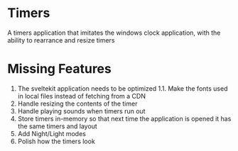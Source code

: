 # Timers
A timers application that imitates the windows clock application, with the ability to rearrance and resize timers
# Missing Features
1. The sveltekit application needs to be optimized
1.1. Make the fonts used in local files instead of fetching from a CDN
2. Handle resizing the contents of the timer
3. Handle playing sounds when timers run out
4. Store timers in-memory so that next time the application is opened it has the same timers and layout
5. Add Night/Light modes
6. Polish how the timers look